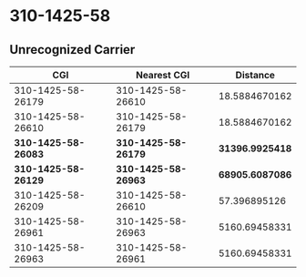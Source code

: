 # 310-1425-58
## Unrecognized Carrier


| CGI | Nearest CGI | Distance |
|-----|-------------|----------|
| 310-1425-58-26179 | 310-1425-58-26610 | 18.5884670162 |
| 310-1425-58-26610 | 310-1425-58-26179 | 18.5884670162 |
| **310-1425-58-26083** | **310-1425-58-26179** | **31396.9925418** |
| **310-1425-58-26129** | **310-1425-58-26963** | **68905.6087086** |
| 310-1425-58-26209 | 310-1425-58-26610 | 57.396895126 |
| 310-1425-58-26961 | 310-1425-58-26963 | 5160.69458331 |
| 310-1425-58-26963 | 310-1425-58-26961 | 5160.69458331 |
